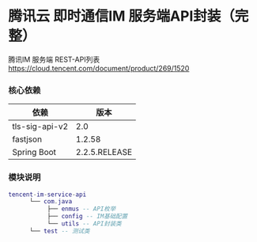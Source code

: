 # 腾讯云 即时通信IM 服务端API封装（完整）

腾讯IM 服务端 REST-API列表 https://cloud.tencent.com/document/product/269/1520

### 核心依赖

| 依赖                   | 版本           |
| ---------------------- | ------------  |
| tls-sig-api-v2         | 2.0           |
| fastjson               | 1.2.58        |
| Spring Boot            | 2.2.5.RELEASE |


### 模块说明

```lua
tencent-im-service-api
      └── com.java
           ├── enmus -- API枚举
           ├── config -- IM基础配置
           └── utils -- API封装类
      └── test -- 测试类
```

